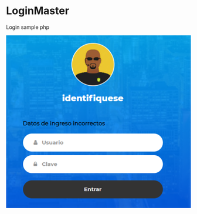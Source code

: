 # LoginMaster
Login sample php


![alt text](https://github.com/Alexanderh1988/LoginMaster/blob/master/loginpic.png?raw=true)
